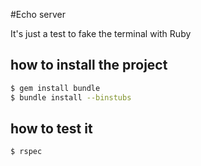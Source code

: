 #Echo server

It's just a test to fake the terminal with Ruby

## how to install the project
```bash
$ gem install bundle
$ bundle install --binstubs
```

## how to test it
```bash
$ rspec
```
